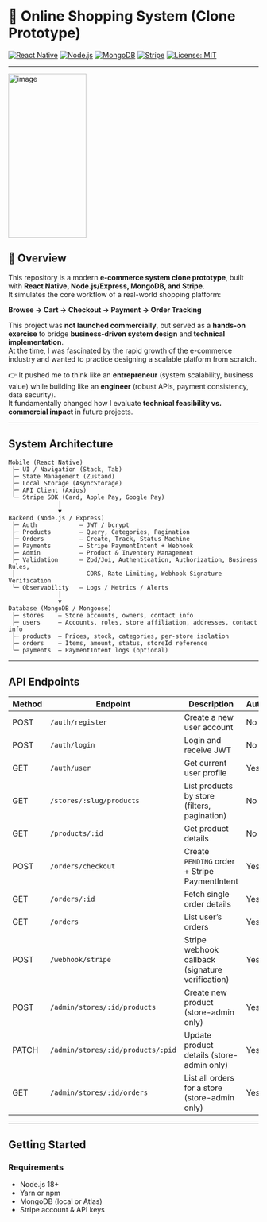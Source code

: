 # 🛒 Online Shopping System (Clone Prototype)

[![React Native](https://img.shields.io/badge/React%20Native-0.73-blue?logo=react)](https://reactnative.dev/) 
[![Node.js](https://img.shields.io/badge/Node.js-18-green?logo=node.js)](https://nodejs.org/) 
[![MongoDB](https://img.shields.io/badge/MongoDB-6.0-brightgreen?logo=mongodb)](https://www.mongodb.com/) 
[![Stripe](https://img.shields.io/badge/Stripe-Payments-blueviolet?logo=stripe)](https://stripe.com/) 
[![License: MIT](https://img.shields.io/badge/License-MIT-yellow.svg)](LICENSE)

---
<img width="157" height="330" alt="image" src="https://github.com/user-attachments/assets/7cdf47ed-2f48-4fe1-a49b-f68cad1f7ffb" />

## 🚀 Overview

This repository is a modern **e-commerce system clone prototype**, built with **React Native, Node.js/Express, MongoDB, and Stripe**.  
It simulates the core workflow of a real-world shopping platform:  

**Browse → Cart → Checkout → Payment → Order Tracking**

This project was **not launched commercially**, but served as a **hands-on exercise** to bridge **business-driven system design** and **technical implementation**.  
At the time, I was fascinated by the rapid growth of the e-commerce industry and wanted to practice designing a scalable platform from scratch.  

👉 It pushed me to think like an **entrepreneur** (system scalability, business value) while building like an **engineer** (robust APIs, payment consistency, data security).  
It fundamentally changed how I evaluate **technical feasibility vs. commercial impact** in future projects.  

---

##  System Architecture

```text
Mobile (React Native)
 ├─ UI / Navigation (Stack, Tab)
 ├─ State Management (Zustand)
 ├─ Local Storage (AsyncStorage)
 ├─ API Client (Axios)
 └─ Stripe SDK (Card, Apple Pay, Google Pay)
              │
              ▼
Backend (Node.js / Express)
 ├─ Auth            – JWT / bcrypt
 ├─ Products        – Query, Categories, Pagination
 ├─ Orders          – Create, Track, Status Machine
 ├─ Payments        – Stripe PaymentIntent + Webhook
 ├─ Admin           – Product & Inventory Management
 ├─ Validation      – Zod/Joi, Authentication, Authorization, Business Rules,
 │                    CORS, Rate Limiting, Webhook Signature Verification
 └─ Observability   – Logs / Metrics / Alerts
              │
              ▼
Database (MongoDB / Mongoose)
 ├─ stores    – Store accounts, owners, contact info
 ├─ users     – Accounts, roles, store affiliation, addresses, contact info
 ├─ products  – Prices, stock, categories, per-store isolation
 ├─ orders    – Items, amount, status, storeId reference
 └─ payments  – PaymentIntent logs (optional)
```


---

##  API Endpoints

| Method | Endpoint                          | Description                                      | Auth |
|--------|-----------------------------------|--------------------------------------------------|------|
| POST   | `/auth/register`                  | Create a new user account                        | No   |
| POST   | `/auth/login`                     | Login and receive JWT                            | No   |
| GET    | `/auth/user`                      | Get current user profile                         | Yes  |
| GET    | `/stores/:slug/products`          | List products by store (filters, pagination)     | No   |
| GET    | `/products/:id`                   | Get product details                              | No   |
| POST   | `/orders/checkout`                | Create `PENDING` order + Stripe PaymentIntent    | Yes  |
| GET    | `/orders/:id`                     | Fetch single order details                       | Yes  |
| GET    | `/orders`                         | List user’s orders                               | Yes  |
| POST   | `/webhook/stripe`                 | Stripe webhook callback (signature verification) | Yes  |
| POST   | `/admin/stores/:id/products`      | Create new product (store-admin only)            | Yes  |
| PATCH  | `/admin/stores/:id/products/:pid` | Update product details (store-admin only)        | Yes  |
| GET    | `/admin/stores/:id/orders`        | List all orders for a store (store-admin only)   | Yes  |

---

##  Getting Started

### Requirements
- Node.js 18+
- Yarn or npm
- MongoDB (local or Atlas)
- Stripe account & API keys
